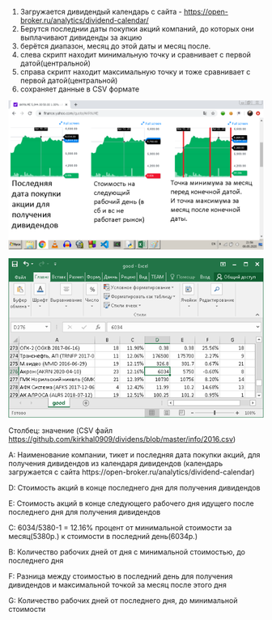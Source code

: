 1) Загружается дивидендый календарь с сайта - https://open-broker.ru/analytics/dividend-calendar/
2) Берутся последнии даты покупки акций компаний, до которых они выплачивают дивиденды за акцию
3) берётся диапазон, месяц до этой даты и месяц после.
4) слева скрипт находит минимальную точку и сравнивает с первой датой(центральной)
5) справа скрипт находит максимальную точку и тоже сравнивает с первой датой(центральной)
6) сохраняет данные в CSV формате

![intro](/intro.png)
<p align="center">
  <img src="https://github.com/kirkhal0909/dividens/blob/master/Acron.png">
</p>

Столбец: значение (CSV файл https://github.com/kirkhal0909/dividens/blob/master/info/2016.csv)

<p>
A: Наименование компании, тикет и последняя дата покупки акций, для получения дивидендов из календаря дивидендов (календарь загружается с сайта https://open-broker.ru/analytics/dividend-calendar)
</p>
<p>
D: Стоимость акций в конце последнего дня для получения дивидендов
</p>  
<p>
E: Стоимость акций в конце следующего рабочего дня идущего после последнего дня для получения дивидендов
</p>

<p>
C: 6034/5380-1 = 12.16% процент от минимальной стоимости за месяц(5380р.) к стоимости в последний день(6034р.)
</p>
<p>
B: Количество рабочих дней от дня с минимальной стоимостью, до последнего дня
</p>
<p>
F: Разница между стоимостью в последний день для получения дивидендов и максимальной точкой за месяц после этого дня
</p>
<p>
G: Количество рабочих дней от последнего дня, до минимальной стоимости
</p>
